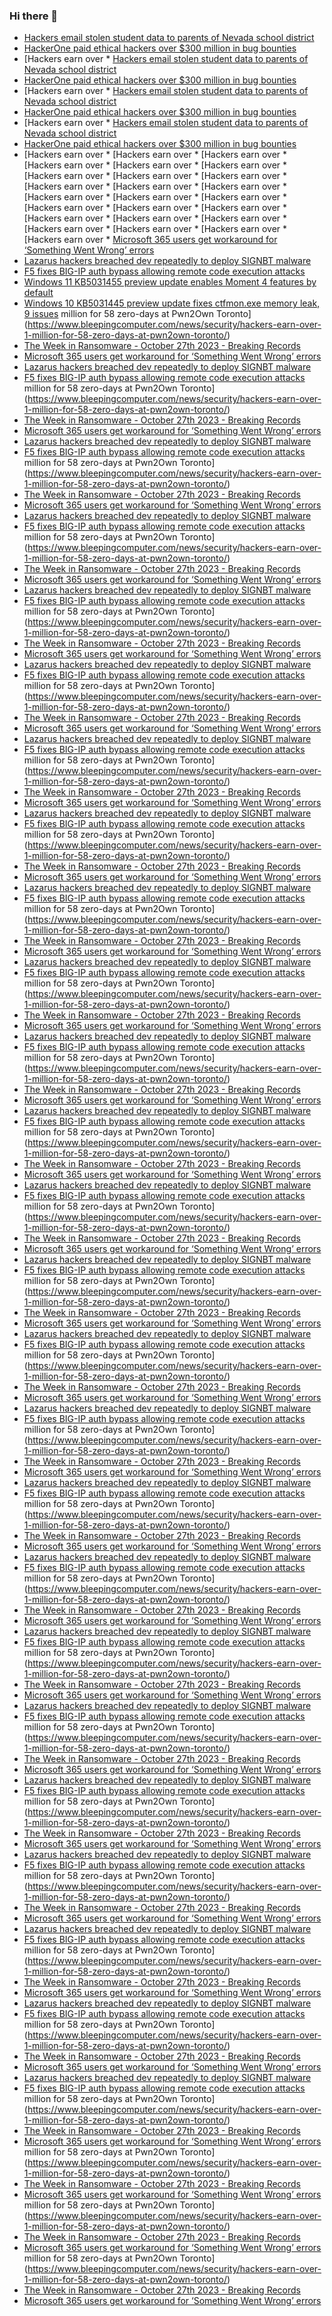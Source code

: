 ### Hi there 👋

<!--START_SECTION:feed-->
* [Hackers email stolen student data to parents of Nevada school district](https://www.bleepingcomputer.com/news/security/hackers-email-stolen-student-data-to-parents-of-nevada-school-district/)
* [HackerOne paid ethical hackers over $300 million in bug bounties](https://www.bleepingcomputer.com/news/security/hackerone-paid-ethical-hackers-over-300-million-in-bug-bounties/)
* [Hackers earn over * [Hackers email stolen student data to parents of Nevada school district](https://www.bleepingcomputer.com/news/security/hackers-email-stolen-student-data-to-parents-of-nevada-school-district/)
* [HackerOne paid ethical hackers over $300 million in bug bounties](https://www.bleepingcomputer.com/news/security/hackerone-paid-ethical-hackers-over-300-million-in-bug-bounties/)
* [Hackers earn over * [Hackers email stolen student data to parents of Nevada school district](https://www.bleepingcomputer.com/news/security/hackers-email-stolen-student-data-to-parents-of-nevada-school-district/)
* [HackerOne paid ethical hackers over $300 million in bug bounties](https://www.bleepingcomputer.com/news/security/hackerone-paid-ethical-hackers-over-300-million-in-bug-bounties/)
* [Hackers earn over * [Hackers email stolen student data to parents of Nevada school district](https://www.bleepingcomputer.com/news/security/hackers-email-stolen-student-data-to-parents-of-nevada-school-district/)
* [HackerOne paid ethical hackers over $300 million in bug bounties](https://www.bleepingcomputer.com/news/security/hackerone-paid-ethical-hackers-over-300-million-in-bug-bounties/)
* [Hackers earn over * [Hackers earn over * [Hackers earn over * [Hackers earn over * [Hackers earn over * [Hackers earn over * [Hackers earn over * [Hackers earn over * [Hackers earn over * [Hackers earn over * [Hackers earn over * [Hackers earn over * [Hackers earn over * [Hackers earn over * [Hackers earn over * [Hackers earn over * [Hackers earn over * [Hackers earn over * [Hackers earn over * [Hackers earn over * [Hackers earn over * [Hackers earn over * [Hackers earn over * [Hackers earn over * [Hackers earn over * [Microsoft 365 users get workaround for ‘Something Went Wrong’ errors](https://www.bleepingcomputer.com/news/microsoft/microsoft-365-users-get-workaround-for-something-went-wrong-errors/)
* [Lazarus hackers breached dev repeatedly to deploy SIGNBT malware](https://www.bleepingcomputer.com/news/security/lazarus-hackers-breached-dev-repeatedly-to-deploy-signbt-malware/)
* [F5 fixes BIG-IP auth bypass allowing remote code execution attacks](https://www.bleepingcomputer.com/news/security/f5-fixes-big-ip-auth-bypass-allowing-remote-code-execution-attacks/)
* [Windows 11 KB5031455 preview update enables Moment 4 features by default](https://www.bleepingcomputer.com/news/microsoft/windows-11-kb5031455-preview-update-enables-moment-4-features-by-default/)
* [Windows 10 KB5031445 preview update fixes ctfmon.exe memory leak, 9 issues](https://www.bleepingcomputer.com/news/microsoft/windows-10-kb5031445-preview-update-fixes-ctfmonexe-memory-leak-9-issues/) million for 58 zero-days at Pwn2Own Toronto](https://www.bleepingcomputer.com/news/security/hackers-earn-over-1-million-for-58-zero-days-at-pwn2own-toronto/)
* [The Week in Ransomware - October 27th 2023 - Breaking Records](https://www.bleepingcomputer.com/news/security/the-week-in-ransomware-october-27th-2023-breaking-records/)
* [Microsoft 365 users get workaround for ‘Something Went Wrong’ errors](https://www.bleepingcomputer.com/news/microsoft/microsoft-365-users-get-workaround-for-something-went-wrong-errors/)
* [Lazarus hackers breached dev repeatedly to deploy SIGNBT malware](https://www.bleepingcomputer.com/news/security/lazarus-hackers-breached-dev-repeatedly-to-deploy-signbt-malware/)
* [F5 fixes BIG-IP auth bypass allowing remote code execution attacks](https://www.bleepingcomputer.com/news/security/f5-fixes-big-ip-auth-bypass-allowing-remote-code-execution-attacks/) million for 58 zero-days at Pwn2Own Toronto](https://www.bleepingcomputer.com/news/security/hackers-earn-over-1-million-for-58-zero-days-at-pwn2own-toronto/)
* [The Week in Ransomware - October 27th 2023 - Breaking Records](https://www.bleepingcomputer.com/news/security/the-week-in-ransomware-october-27th-2023-breaking-records/)
* [Microsoft 365 users get workaround for ‘Something Went Wrong’ errors](https://www.bleepingcomputer.com/news/microsoft/microsoft-365-users-get-workaround-for-something-went-wrong-errors/)
* [Lazarus hackers breached dev repeatedly to deploy SIGNBT malware](https://www.bleepingcomputer.com/news/security/lazarus-hackers-breached-dev-repeatedly-to-deploy-signbt-malware/)
* [F5 fixes BIG-IP auth bypass allowing remote code execution attacks](https://www.bleepingcomputer.com/news/security/f5-fixes-big-ip-auth-bypass-allowing-remote-code-execution-attacks/) million for 58 zero-days at Pwn2Own Toronto](https://www.bleepingcomputer.com/news/security/hackers-earn-over-1-million-for-58-zero-days-at-pwn2own-toronto/)
* [The Week in Ransomware - October 27th 2023 - Breaking Records](https://www.bleepingcomputer.com/news/security/the-week-in-ransomware-october-27th-2023-breaking-records/)
* [Microsoft 365 users get workaround for ‘Something Went Wrong’ errors](https://www.bleepingcomputer.com/news/microsoft/microsoft-365-users-get-workaround-for-something-went-wrong-errors/)
* [Lazarus hackers breached dev repeatedly to deploy SIGNBT malware](https://www.bleepingcomputer.com/news/security/lazarus-hackers-breached-dev-repeatedly-to-deploy-signbt-malware/)
* [F5 fixes BIG-IP auth bypass allowing remote code execution attacks](https://www.bleepingcomputer.com/news/security/f5-fixes-big-ip-auth-bypass-allowing-remote-code-execution-attacks/) million for 58 zero-days at Pwn2Own Toronto](https://www.bleepingcomputer.com/news/security/hackers-earn-over-1-million-for-58-zero-days-at-pwn2own-toronto/)
* [The Week in Ransomware - October 27th 2023 - Breaking Records](https://www.bleepingcomputer.com/news/security/the-week-in-ransomware-october-27th-2023-breaking-records/)
* [Microsoft 365 users get workaround for ‘Something Went Wrong’ errors](https://www.bleepingcomputer.com/news/microsoft/microsoft-365-users-get-workaround-for-something-went-wrong-errors/)
* [Lazarus hackers breached dev repeatedly to deploy SIGNBT malware](https://www.bleepingcomputer.com/news/security/lazarus-hackers-breached-dev-repeatedly-to-deploy-signbt-malware/)
* [F5 fixes BIG-IP auth bypass allowing remote code execution attacks](https://www.bleepingcomputer.com/news/security/f5-fixes-big-ip-auth-bypass-allowing-remote-code-execution-attacks/) million for 58 zero-days at Pwn2Own Toronto](https://www.bleepingcomputer.com/news/security/hackers-earn-over-1-million-for-58-zero-days-at-pwn2own-toronto/)
* [The Week in Ransomware - October 27th 2023 - Breaking Records](https://www.bleepingcomputer.com/news/security/the-week-in-ransomware-october-27th-2023-breaking-records/)
* [Microsoft 365 users get workaround for ‘Something Went Wrong’ errors](https://www.bleepingcomputer.com/news/microsoft/microsoft-365-users-get-workaround-for-something-went-wrong-errors/)
* [Lazarus hackers breached dev repeatedly to deploy SIGNBT malware](https://www.bleepingcomputer.com/news/security/lazarus-hackers-breached-dev-repeatedly-to-deploy-signbt-malware/)
* [F5 fixes BIG-IP auth bypass allowing remote code execution attacks](https://www.bleepingcomputer.com/news/security/f5-fixes-big-ip-auth-bypass-allowing-remote-code-execution-attacks/) million for 58 zero-days at Pwn2Own Toronto](https://www.bleepingcomputer.com/news/security/hackers-earn-over-1-million-for-58-zero-days-at-pwn2own-toronto/)
* [The Week in Ransomware - October 27th 2023 - Breaking Records](https://www.bleepingcomputer.com/news/security/the-week-in-ransomware-october-27th-2023-breaking-records/)
* [Microsoft 365 users get workaround for ‘Something Went Wrong’ errors](https://www.bleepingcomputer.com/news/microsoft/microsoft-365-users-get-workaround-for-something-went-wrong-errors/)
* [Lazarus hackers breached dev repeatedly to deploy SIGNBT malware](https://www.bleepingcomputer.com/news/security/lazarus-hackers-breached-dev-repeatedly-to-deploy-signbt-malware/)
* [F5 fixes BIG-IP auth bypass allowing remote code execution attacks](https://www.bleepingcomputer.com/news/security/f5-fixes-big-ip-auth-bypass-allowing-remote-code-execution-attacks/) million for 58 zero-days at Pwn2Own Toronto](https://www.bleepingcomputer.com/news/security/hackers-earn-over-1-million-for-58-zero-days-at-pwn2own-toronto/)
* [The Week in Ransomware - October 27th 2023 - Breaking Records](https://www.bleepingcomputer.com/news/security/the-week-in-ransomware-october-27th-2023-breaking-records/)
* [Microsoft 365 users get workaround for ‘Something Went Wrong’ errors](https://www.bleepingcomputer.com/news/microsoft/microsoft-365-users-get-workaround-for-something-went-wrong-errors/)
* [Lazarus hackers breached dev repeatedly to deploy SIGNBT malware](https://www.bleepingcomputer.com/news/security/lazarus-hackers-breached-dev-repeatedly-to-deploy-signbt-malware/)
* [F5 fixes BIG-IP auth bypass allowing remote code execution attacks](https://www.bleepingcomputer.com/news/security/f5-fixes-big-ip-auth-bypass-allowing-remote-code-execution-attacks/) million for 58 zero-days at Pwn2Own Toronto](https://www.bleepingcomputer.com/news/security/hackers-earn-over-1-million-for-58-zero-days-at-pwn2own-toronto/)
* [The Week in Ransomware - October 27th 2023 - Breaking Records](https://www.bleepingcomputer.com/news/security/the-week-in-ransomware-october-27th-2023-breaking-records/)
* [Microsoft 365 users get workaround for ‘Something Went Wrong’ errors](https://www.bleepingcomputer.com/news/microsoft/microsoft-365-users-get-workaround-for-something-went-wrong-errors/)
* [Lazarus hackers breached dev repeatedly to deploy SIGNBT malware](https://www.bleepingcomputer.com/news/security/lazarus-hackers-breached-dev-repeatedly-to-deploy-signbt-malware/)
* [F5 fixes BIG-IP auth bypass allowing remote code execution attacks](https://www.bleepingcomputer.com/news/security/f5-fixes-big-ip-auth-bypass-allowing-remote-code-execution-attacks/) million for 58 zero-days at Pwn2Own Toronto](https://www.bleepingcomputer.com/news/security/hackers-earn-over-1-million-for-58-zero-days-at-pwn2own-toronto/)
* [The Week in Ransomware - October 27th 2023 - Breaking Records](https://www.bleepingcomputer.com/news/security/the-week-in-ransomware-october-27th-2023-breaking-records/)
* [Microsoft 365 users get workaround for ‘Something Went Wrong’ errors](https://www.bleepingcomputer.com/news/microsoft/microsoft-365-users-get-workaround-for-something-went-wrong-errors/)
* [Lazarus hackers breached dev repeatedly to deploy SIGNBT malware](https://www.bleepingcomputer.com/news/security/lazarus-hackers-breached-dev-repeatedly-to-deploy-signbt-malware/)
* [F5 fixes BIG-IP auth bypass allowing remote code execution attacks](https://www.bleepingcomputer.com/news/security/f5-fixes-big-ip-auth-bypass-allowing-remote-code-execution-attacks/) million for 58 zero-days at Pwn2Own Toronto](https://www.bleepingcomputer.com/news/security/hackers-earn-over-1-million-for-58-zero-days-at-pwn2own-toronto/)
* [The Week in Ransomware - October 27th 2023 - Breaking Records](https://www.bleepingcomputer.com/news/security/the-week-in-ransomware-october-27th-2023-breaking-records/)
* [Microsoft 365 users get workaround for ‘Something Went Wrong’ errors](https://www.bleepingcomputer.com/news/microsoft/microsoft-365-users-get-workaround-for-something-went-wrong-errors/)
* [Lazarus hackers breached dev repeatedly to deploy SIGNBT malware](https://www.bleepingcomputer.com/news/security/lazarus-hackers-breached-dev-repeatedly-to-deploy-signbt-malware/)
* [F5 fixes BIG-IP auth bypass allowing remote code execution attacks](https://www.bleepingcomputer.com/news/security/f5-fixes-big-ip-auth-bypass-allowing-remote-code-execution-attacks/) million for 58 zero-days at Pwn2Own Toronto](https://www.bleepingcomputer.com/news/security/hackers-earn-over-1-million-for-58-zero-days-at-pwn2own-toronto/)
* [The Week in Ransomware - October 27th 2023 - Breaking Records](https://www.bleepingcomputer.com/news/security/the-week-in-ransomware-october-27th-2023-breaking-records/)
* [Microsoft 365 users get workaround for ‘Something Went Wrong’ errors](https://www.bleepingcomputer.com/news/microsoft/microsoft-365-users-get-workaround-for-something-went-wrong-errors/)
* [Lazarus hackers breached dev repeatedly to deploy SIGNBT malware](https://www.bleepingcomputer.com/news/security/lazarus-hackers-breached-dev-repeatedly-to-deploy-signbt-malware/)
* [F5 fixes BIG-IP auth bypass allowing remote code execution attacks](https://www.bleepingcomputer.com/news/security/f5-fixes-big-ip-auth-bypass-allowing-remote-code-execution-attacks/) million for 58 zero-days at Pwn2Own Toronto](https://www.bleepingcomputer.com/news/security/hackers-earn-over-1-million-for-58-zero-days-at-pwn2own-toronto/)
* [The Week in Ransomware - October 27th 2023 - Breaking Records](https://www.bleepingcomputer.com/news/security/the-week-in-ransomware-october-27th-2023-breaking-records/)
* [Microsoft 365 users get workaround for ‘Something Went Wrong’ errors](https://www.bleepingcomputer.com/news/microsoft/microsoft-365-users-get-workaround-for-something-went-wrong-errors/)
* [Lazarus hackers breached dev repeatedly to deploy SIGNBT malware](https://www.bleepingcomputer.com/news/security/lazarus-hackers-breached-dev-repeatedly-to-deploy-signbt-malware/)
* [F5 fixes BIG-IP auth bypass allowing remote code execution attacks](https://www.bleepingcomputer.com/news/security/f5-fixes-big-ip-auth-bypass-allowing-remote-code-execution-attacks/) million for 58 zero-days at Pwn2Own Toronto](https://www.bleepingcomputer.com/news/security/hackers-earn-over-1-million-for-58-zero-days-at-pwn2own-toronto/)
* [The Week in Ransomware - October 27th 2023 - Breaking Records](https://www.bleepingcomputer.com/news/security/the-week-in-ransomware-october-27th-2023-breaking-records/)
* [Microsoft 365 users get workaround for ‘Something Went Wrong’ errors](https://www.bleepingcomputer.com/news/microsoft/microsoft-365-users-get-workaround-for-something-went-wrong-errors/)
* [Lazarus hackers breached dev repeatedly to deploy SIGNBT malware](https://www.bleepingcomputer.com/news/security/lazarus-hackers-breached-dev-repeatedly-to-deploy-signbt-malware/)
* [F5 fixes BIG-IP auth bypass allowing remote code execution attacks](https://www.bleepingcomputer.com/news/security/f5-fixes-big-ip-auth-bypass-allowing-remote-code-execution-attacks/) million for 58 zero-days at Pwn2Own Toronto](https://www.bleepingcomputer.com/news/security/hackers-earn-over-1-million-for-58-zero-days-at-pwn2own-toronto/)
* [The Week in Ransomware - October 27th 2023 - Breaking Records](https://www.bleepingcomputer.com/news/security/the-week-in-ransomware-october-27th-2023-breaking-records/)
* [Microsoft 365 users get workaround for ‘Something Went Wrong’ errors](https://www.bleepingcomputer.com/news/microsoft/microsoft-365-users-get-workaround-for-something-went-wrong-errors/)
* [Lazarus hackers breached dev repeatedly to deploy SIGNBT malware](https://www.bleepingcomputer.com/news/security/lazarus-hackers-breached-dev-repeatedly-to-deploy-signbt-malware/)
* [F5 fixes BIG-IP auth bypass allowing remote code execution attacks](https://www.bleepingcomputer.com/news/security/f5-fixes-big-ip-auth-bypass-allowing-remote-code-execution-attacks/) million for 58 zero-days at Pwn2Own Toronto](https://www.bleepingcomputer.com/news/security/hackers-earn-over-1-million-for-58-zero-days-at-pwn2own-toronto/)
* [The Week in Ransomware - October 27th 2023 - Breaking Records](https://www.bleepingcomputer.com/news/security/the-week-in-ransomware-october-27th-2023-breaking-records/)
* [Microsoft 365 users get workaround for ‘Something Went Wrong’ errors](https://www.bleepingcomputer.com/news/microsoft/microsoft-365-users-get-workaround-for-something-went-wrong-errors/)
* [Lazarus hackers breached dev repeatedly to deploy SIGNBT malware](https://www.bleepingcomputer.com/news/security/lazarus-hackers-breached-dev-repeatedly-to-deploy-signbt-malware/)
* [F5 fixes BIG-IP auth bypass allowing remote code execution attacks](https://www.bleepingcomputer.com/news/security/f5-fixes-big-ip-auth-bypass-allowing-remote-code-execution-attacks/) million for 58 zero-days at Pwn2Own Toronto](https://www.bleepingcomputer.com/news/security/hackers-earn-over-1-million-for-58-zero-days-at-pwn2own-toronto/)
* [The Week in Ransomware - October 27th 2023 - Breaking Records](https://www.bleepingcomputer.com/news/security/the-week-in-ransomware-october-27th-2023-breaking-records/)
* [Microsoft 365 users get workaround for ‘Something Went Wrong’ errors](https://www.bleepingcomputer.com/news/microsoft/microsoft-365-users-get-workaround-for-something-went-wrong-errors/)
* [Lazarus hackers breached dev repeatedly to deploy SIGNBT malware](https://www.bleepingcomputer.com/news/security/lazarus-hackers-breached-dev-repeatedly-to-deploy-signbt-malware/)
* [F5 fixes BIG-IP auth bypass allowing remote code execution attacks](https://www.bleepingcomputer.com/news/security/f5-fixes-big-ip-auth-bypass-allowing-remote-code-execution-attacks/) million for 58 zero-days at Pwn2Own Toronto](https://www.bleepingcomputer.com/news/security/hackers-earn-over-1-million-for-58-zero-days-at-pwn2own-toronto/)
* [The Week in Ransomware - October 27th 2023 - Breaking Records](https://www.bleepingcomputer.com/news/security/the-week-in-ransomware-october-27th-2023-breaking-records/)
* [Microsoft 365 users get workaround for ‘Something Went Wrong’ errors](https://www.bleepingcomputer.com/news/microsoft/microsoft-365-users-get-workaround-for-something-went-wrong-errors/)
* [Lazarus hackers breached dev repeatedly to deploy SIGNBT malware](https://www.bleepingcomputer.com/news/security/lazarus-hackers-breached-dev-repeatedly-to-deploy-signbt-malware/)
* [F5 fixes BIG-IP auth bypass allowing remote code execution attacks](https://www.bleepingcomputer.com/news/security/f5-fixes-big-ip-auth-bypass-allowing-remote-code-execution-attacks/) million for 58 zero-days at Pwn2Own Toronto](https://www.bleepingcomputer.com/news/security/hackers-earn-over-1-million-for-58-zero-days-at-pwn2own-toronto/)
* [The Week in Ransomware - October 27th 2023 - Breaking Records](https://www.bleepingcomputer.com/news/security/the-week-in-ransomware-october-27th-2023-breaking-records/)
* [Microsoft 365 users get workaround for ‘Something Went Wrong’ errors](https://www.bleepingcomputer.com/news/microsoft/microsoft-365-users-get-workaround-for-something-went-wrong-errors/)
* [Lazarus hackers breached dev repeatedly to deploy SIGNBT malware](https://www.bleepingcomputer.com/news/security/lazarus-hackers-breached-dev-repeatedly-to-deploy-signbt-malware/)
* [F5 fixes BIG-IP auth bypass allowing remote code execution attacks](https://www.bleepingcomputer.com/news/security/f5-fixes-big-ip-auth-bypass-allowing-remote-code-execution-attacks/) million for 58 zero-days at Pwn2Own Toronto](https://www.bleepingcomputer.com/news/security/hackers-earn-over-1-million-for-58-zero-days-at-pwn2own-toronto/)
* [The Week in Ransomware - October 27th 2023 - Breaking Records](https://www.bleepingcomputer.com/news/security/the-week-in-ransomware-october-27th-2023-breaking-records/)
* [Microsoft 365 users get workaround for ‘Something Went Wrong’ errors](https://www.bleepingcomputer.com/news/microsoft/microsoft-365-users-get-workaround-for-something-went-wrong-errors/)
* [Lazarus hackers breached dev repeatedly to deploy SIGNBT malware](https://www.bleepingcomputer.com/news/security/lazarus-hackers-breached-dev-repeatedly-to-deploy-signbt-malware/)
* [F5 fixes BIG-IP auth bypass allowing remote code execution attacks](https://www.bleepingcomputer.com/news/security/f5-fixes-big-ip-auth-bypass-allowing-remote-code-execution-attacks/) million for 58 zero-days at Pwn2Own Toronto](https://www.bleepingcomputer.com/news/security/hackers-earn-over-1-million-for-58-zero-days-at-pwn2own-toronto/)
* [The Week in Ransomware - October 27th 2023 - Breaking Records](https://www.bleepingcomputer.com/news/security/the-week-in-ransomware-october-27th-2023-breaking-records/)
* [Microsoft 365 users get workaround for ‘Something Went Wrong’ errors](https://www.bleepingcomputer.com/news/microsoft/microsoft-365-users-get-workaround-for-something-went-wrong-errors/)
* [Lazarus hackers breached dev repeatedly to deploy SIGNBT malware](https://www.bleepingcomputer.com/news/security/lazarus-hackers-breached-dev-repeatedly-to-deploy-signbt-malware/)
* [F5 fixes BIG-IP auth bypass allowing remote code execution attacks](https://www.bleepingcomputer.com/news/security/f5-fixes-big-ip-auth-bypass-allowing-remote-code-execution-attacks/) million for 58 zero-days at Pwn2Own Toronto](https://www.bleepingcomputer.com/news/security/hackers-earn-over-1-million-for-58-zero-days-at-pwn2own-toronto/)
* [The Week in Ransomware - October 27th 2023 - Breaking Records](https://www.bleepingcomputer.com/news/security/the-week-in-ransomware-october-27th-2023-breaking-records/)
* [Microsoft 365 users get workaround for ‘Something Went Wrong’ errors](https://www.bleepingcomputer.com/news/microsoft/microsoft-365-users-get-workaround-for-something-went-wrong-errors/)
* [Lazarus hackers breached dev repeatedly to deploy SIGNBT malware](https://www.bleepingcomputer.com/news/security/lazarus-hackers-breached-dev-repeatedly-to-deploy-signbt-malware/)
* [F5 fixes BIG-IP auth bypass allowing remote code execution attacks](https://www.bleepingcomputer.com/news/security/f5-fixes-big-ip-auth-bypass-allowing-remote-code-execution-attacks/) million for 58 zero-days at Pwn2Own Toronto](https://www.bleepingcomputer.com/news/security/hackers-earn-over-1-million-for-58-zero-days-at-pwn2own-toronto/)
* [The Week in Ransomware - October 27th 2023 - Breaking Records](https://www.bleepingcomputer.com/news/security/the-week-in-ransomware-october-27th-2023-breaking-records/)
* [Microsoft 365 users get workaround for ‘Something Went Wrong’ errors](https://www.bleepingcomputer.com/news/microsoft/microsoft-365-users-get-workaround-for-something-went-wrong-errors/)
* [Lazarus hackers breached dev repeatedly to deploy SIGNBT malware](https://www.bleepingcomputer.com/news/security/lazarus-hackers-breached-dev-repeatedly-to-deploy-signbt-malware/)
* [F5 fixes BIG-IP auth bypass allowing remote code execution attacks](https://www.bleepingcomputer.com/news/security/f5-fixes-big-ip-auth-bypass-allowing-remote-code-execution-attacks/) million for 58 zero-days at Pwn2Own Toronto](https://www.bleepingcomputer.com/news/security/hackers-earn-over-1-million-for-58-zero-days-at-pwn2own-toronto/)
* [The Week in Ransomware - October 27th 2023 - Breaking Records](https://www.bleepingcomputer.com/news/security/the-week-in-ransomware-october-27th-2023-breaking-records/)
* [Microsoft 365 users get workaround for ‘Something Went Wrong’ errors](https://www.bleepingcomputer.com/news/microsoft/microsoft-365-users-get-workaround-for-something-went-wrong-errors/)
* [Lazarus hackers breached dev repeatedly to deploy SIGNBT malware](https://www.bleepingcomputer.com/news/security/lazarus-hackers-breached-dev-repeatedly-to-deploy-signbt-malware/)
* [F5 fixes BIG-IP auth bypass allowing remote code execution attacks](https://www.bleepingcomputer.com/news/security/f5-fixes-big-ip-auth-bypass-allowing-remote-code-execution-attacks/) million for 58 zero-days at Pwn2Own Toronto](https://www.bleepingcomputer.com/news/security/hackers-earn-over-1-million-for-58-zero-days-at-pwn2own-toronto/)
* [The Week in Ransomware - October 27th 2023 - Breaking Records](https://www.bleepingcomputer.com/news/security/the-week-in-ransomware-october-27th-2023-breaking-records/)
* [Microsoft 365 users get workaround for ‘Something Went Wrong’ errors](https://www.bleepingcomputer.com/news/microsoft/microsoft-365-users-get-workaround-for-something-went-wrong-errors/)
* [Lazarus hackers breached dev repeatedly to deploy SIGNBT malware](https://www.bleepingcomputer.com/news/security/lazarus-hackers-breached-dev-repeatedly-to-deploy-signbt-malware/)
* [F5 fixes BIG-IP auth bypass allowing remote code execution attacks](https://www.bleepingcomputer.com/news/security/f5-fixes-big-ip-auth-bypass-allowing-remote-code-execution-attacks/) million for 58 zero-days at Pwn2Own Toronto](https://www.bleepingcomputer.com/news/security/hackers-earn-over-1-million-for-58-zero-days-at-pwn2own-toronto/)
* [The Week in Ransomware - October 27th 2023 - Breaking Records](https://www.bleepingcomputer.com/news/security/the-week-in-ransomware-october-27th-2023-breaking-records/)
* [Microsoft 365 users get workaround for ‘Something Went Wrong’ errors](https://www.bleepingcomputer.com/news/microsoft/microsoft-365-users-get-workaround-for-something-went-wrong-errors/) million for 58 zero-days at Pwn2Own Toronto](https://www.bleepingcomputer.com/news/security/hackers-earn-over-1-million-for-58-zero-days-at-pwn2own-toronto/)
* [The Week in Ransomware - October 27th 2023 - Breaking Records](https://www.bleepingcomputer.com/news/security/the-week-in-ransomware-october-27th-2023-breaking-records/)
* [Microsoft 365 users get workaround for ‘Something Went Wrong’ errors](https://www.bleepingcomputer.com/news/microsoft/microsoft-365-users-get-workaround-for-something-went-wrong-errors/) million for 58 zero-days at Pwn2Own Toronto](https://www.bleepingcomputer.com/news/security/hackers-earn-over-1-million-for-58-zero-days-at-pwn2own-toronto/)
* [The Week in Ransomware - October 27th 2023 - Breaking Records](https://www.bleepingcomputer.com/news/security/the-week-in-ransomware-october-27th-2023-breaking-records/)
* [Microsoft 365 users get workaround for ‘Something Went Wrong’ errors](https://www.bleepingcomputer.com/news/microsoft/microsoft-365-users-get-workaround-for-something-went-wrong-errors/) million for 58 zero-days at Pwn2Own Toronto](https://www.bleepingcomputer.com/news/security/hackers-earn-over-1-million-for-58-zero-days-at-pwn2own-toronto/)
* [The Week in Ransomware - October 27th 2023 - Breaking Records](https://www.bleepingcomputer.com/news/security/the-week-in-ransomware-october-27th-2023-breaking-records/)
* [Microsoft 365 users get workaround for ‘Something Went Wrong’ errors](https://www.bleepingcomputer.com/news/microsoft/microsoft-365-users-get-workaround-for-something-went-wrong-errors/)
<!--END_SECTION:feed-->

<!--
**frankenk/frankenk** is a ✨ _special_ ✨ repository because its `README.md` (this file) appears on your GitHub profile.

Here are some ideas to get you started:

- 🔭 I’m currently working on ...
- 🌱 I’m currently learning ...
- 👯 I’m looking to collaborate on ...
- 🤔 I’m looking for help with ...
- 💬 Ask me about ...
- 📫 How to reach me: ...
- 😄 Pronouns: ...
- ⚡ Fun fact: ...
-->



